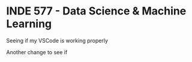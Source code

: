 # INDE 577 - Data Science & Machine Learning


Seeing if my VSCode is working properly 

Another change to see if 